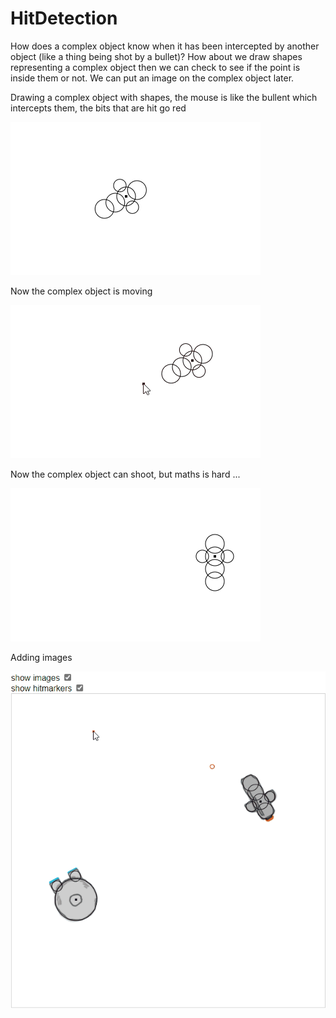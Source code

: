 # HitDetection

How does a complex object know when it has been intercepted by another object (like a thing being shot by a bullet)? How about we draw shapes representing a complex object then we can check to see if the point is inside them or not. We can put an image on the complex object later.

Drawing a complex object with shapes, the mouse is like the bullent which intercepts them, the bits that are hit go red

![Example 1](HitDetection01.gif?raw=true "Example of mouse intercept")


Now the complex object is moving

![Example 2](HitDetection02.gif?raw=true "Example of moving with intercept")


Now the complex object can shoot, but maths is hard ...

![Example 3](HitDetection03.gif?raw=true "Example of shooting going wrong")

Adding images

![Example 4](HitDetection04.gif?raw=true "Images vs Hitmarkers")
